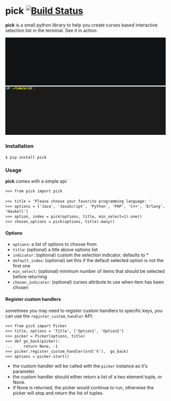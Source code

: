 pick [![Build Status](https://travis-ci.org/wong2/pick.svg?branch=master)](https://travis-ci.org/wong2/pick)
====

**pick** is a small python library to help you create curses based interactive selection
list in the terminal. See it in action:

![Basic Demo](example/basic.gif?raw=true)
![Multiselect Demo](example/multiselect.gif?raw=true)


### Installation

    $ pip install pick

### Usage

**pick** comes with a simple api:

    >>> from pick import pick

    >>> title = 'Please choose your favorite programming language: '
    >>> options = ['Java', 'JavaScript', 'Python', 'PHP', 'C++', 'Erlang', 'Haskell']
    >>> option, index = pick(options, title, min_select=1).one()
    >>> chosen_options = pick(options, title).many()

#### Options

* `options`: a list of options to choose from
* `title`: (optional) a title above options list
* `indicator`: (optional) custom the selection indicator, defaults to *
* `default_index`: (optional) set this if the default selected option is not the first one
* `min_select`: (optional) minimum number of items that should be selected before returning
* `chosen_indicator`: (optional) curses attribute to use when item has been chosen

#### Register custom handlers

sometimes you may need to register custom handlers to specific keys, you can use the `register_custom_handler` API:

    >>> from pick import Picker
    >>> title, options = 'Title', ['Option1', 'Option2']
    >>> picker = Picker(options, title)
    >>> def go_back(picker):
    ...     return None, -1
    >>> picker.register_custom_handler(ord('h'),  go_back)
    >>> options = picker.start()

* the custom handler will be called with the `picker` instance as it's parameter.
* the custom handler should either return a list of a two element tuple, or None.
* if None is returned, the picker would continue to run, otherwise the picker will stop and return the list of tuples.
